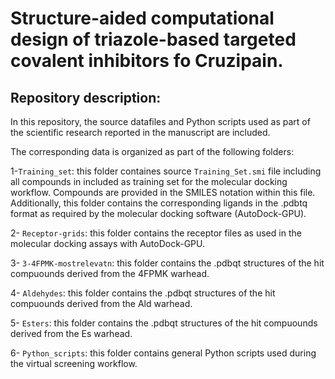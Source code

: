 # Structure-aided computational design of triazole-based targeted covalent inhibitors fo Cruzipain.

## Repository description:

In this repository, the source datafiles and Python scripts used as part of the scientific research reported in the manuscript are included.

The corresponding data is organized as part of the following folders:

1-`Training_set`: this folder containes source `Training_Set.smi` file including all compounds in included as training set for the molecular docking workflow. Compounds are provided in the SMILES notation within this file. Additionally, this folder contains the corresponding ligands in the .pdbtq format as required by the molecular docking software (AutoDock-GPU).

2- `Receptor-grids`: this folder contains the receptor files as used in the molecular docking assays with AutoDock-GPU.

3- `3-4FPMK-mostrelevatn`: this folder contains the .pdbqt structures of the hit compuounds derived from the 4FPMK warhead.

4- `Aldehydes`: this folder contains the .pdbqt structures of the hit compuounds derived from the Ald warhead.

5- `Esters`: this folder contains the .pdbqt structures of the hit compuounds derived from the Es warhead.

6- `Python_scripts`: this folder contains general Python scripts used during the virtual screening workflow.
